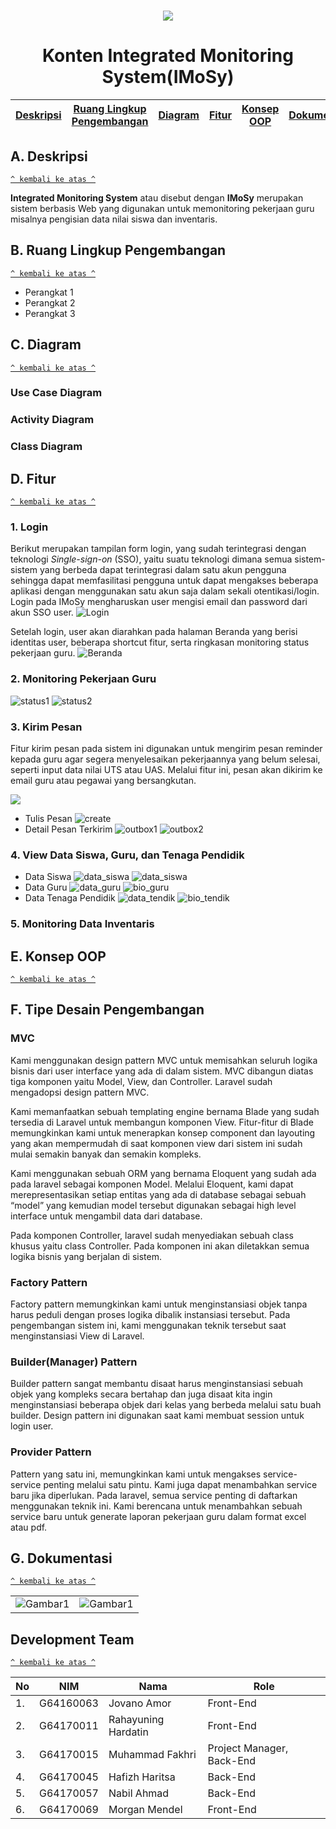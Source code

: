 <h1 align="center"><img src="https://github.com/rahayuningh/Portal-Kepsek/blob/master/public/assets/imagesSCB/Logo%20IMoSy_black.svg"></h1>

<h1 align="center">Konten Integrated Monitoring System(IMoSy)</h1>

[Deskripsi](#deskripsi) | [Ruang Lingkup Pengembangan](#ruang-lingkup-pengembangan) | [Diagram](#diagram) | [Fitur](#fitur) | [Konsep OOP](#konsep-oop) | [Dokumentasi](#dokumentasi) | [Development Team](#development-team)
:---:|:---:|:---:|:---:|:---:|:---:|:---:



## A. Deskripsi
[`^ kembali ke atas ^`](#)

**Integrated Monitoring System** atau disebut dengan **IMoSy** merupakan sistem berbasis Web yang digunakan untuk memonitoring pekerjaan guru misalnya pengisian data nilai siswa dan inventaris.


## B. Ruang Lingkup Pengembangan
[`^ kembali ke atas ^`](#) 
- Perangkat 1
- Perangkat 2
- Perangkat 3



## C. Diagram
[`^ kembali ke atas ^`](#)

### Use Case Diagram
### Activity Diagram
### Class Diagram



## D. Fitur
[`^ kembali ke atas ^`](#)

### 1. Login
Berikut merupakan tampilan form login, yang sudah terintegrasi dengan teknologi *Single-sign-on* (SSO), yaitu suatu teknologi dimana semua sistem-sistem yang berbeda dapat terintegrasi dalam satu akun pengguna sehingga dapat memfasilitasi pengguna untuk dapat mengakses beberapa aplikasi dengan menggunakan satu akun saja dalam sekali otentikasi/login. Login pada IMoSy mengharuskan user mengisi email dan password dari akun SSO user.
![Login](https://github.com/rahayuningh/Portal-Kepsek/blob/master/berkas/dokumentasi_IMoSy/login_page.png)

Setelah login, user akan diarahkan pada halaman Beranda yang berisi identitas user, beberapa shortcut fitur, serta ringkasan monitoring status pekerjaan guru.
![Beranda](https://github.com/rahayuningh/Portal-Kepsek/blob/master/berkas/dokumentasi_IMoSy/main_page_part1.png)

### 2. Monitoring Pekerjaan Guru
![status1](https://github.com/rahayuningh/Portal-Kepsek/blob/master/berkas/dokumentasi_IMoSy/status_guru_part1.png)
![status2](https://github.com/rahayuningh/Portal-Kepsek/blob/master/berkas/dokumentasi_IMoSy/status_guru_part2.png)

### 3. Kirim Pesan
Fitur kirim pesan pada sistem ini digunakan untuk mengirim pesan reminder kepada guru agar segera menyelesaikan pekerjaannya yang belum selesai, seperti input data nilai UTS atau UAS. Melalui fitur ini, pesan akan dikirim ke email guru atau pegawai yang bersangkutan.

<img src="https://github.com/rahayuningh/Portal-Kepsek/blob/master/berkas/dokumentasi_IMoSy/tulis_pesan_part1.png">

- Tulis Pesan
  ![create](https://github.com/rahayuningh/Portal-Kepsek/blob/master/berkas/dokumentasi_IMoSy/tulis_pesan_part2.png)
- Detail Pesan Terkirim
  ![outbox1](https://github.com/rahayuningh/Portal-Kepsek/blob/master/berkas/dokumentasi_IMoSy/outbox.png)
  ![outbox2](https://github.com/rahayuningh/Portal-Kepsek/blob/master/berkas/dokumentasi_IMoSy/outbox_detail.png)

### 4. View Data Siswa, Guru, dan Tenaga Pendidik
- Data Siswa
  ![data_siswa]()
  ![data_siswa]()
- Data Guru
  ![data_guru]()
  ![bio_guru]()
- Data Tenaga Pendidik
  ![data_tendik]()
  ![bio_tendik]()

### 5. Monitoring Data Inventaris


## E. Konsep OOP
[`^ kembali ke atas ^`](#)

## F. Tipe Desain Pengembangan
### MVC
Kami menggunakan design pattern MVC untuk memisahkan seluruh logika bisnis dari user interface yang ada di dalam sistem. MVC dibangun diatas tiga komponen yaitu Model, View, dan Controller. Laravel sudah mengadopsi design pattern MVC.

Kami memanfaatkan sebuah templating engine bernama Blade yang sudah tersedia di Laravel untuk membangun komponen View. Fitur-fitur di Blade memungkinkan kami untuk menerapkan konsep component dan layouting yang akan mempermudah di saat komponen view dari sistem ini sudah mulai semakin banyak dan semakin kompleks. 

Kami menggunakan sebuah ORM yang bernama Eloquent yang sudah ada pada laravel sebagai komponen Model. Melalui Eloquent, kami dapat merepresentasikan setiap entitas yang ada di database sebagai sebuah “model” yang kemudian model tersebut digunakan sebagai high level interface untuk mengambil data dari database.

Pada komponen Controller, laravel sudah menyediakan sebuah class khusus yaitu class Controller. Pada komponen ini akan diletakkan semua logika bisnis yang berjalan di sistem.

### Factory Pattern
Factory pattern memungkinkan kami untuk menginstansiasi objek tanpa harus peduli dengan proses logika dibalik instansiasi tersebut. Pada pengembangan sistem ini, kami menggunakan teknik tersebut saat menginstansiasi View di Laravel.

### Builder(Manager) Pattern
Builder pattern sangat membantu disaat harus menginstansiasi sebuah objek yang kompleks secara bertahap dan juga disaat kita ingin menginstansiasi beberapa objek dari kelas yang berbeda melalui satu buah builder. Design pattern ini digunakan saat kami membuat session untuk login user.

### Provider Pattern
Pattern yang satu ini, memungkinkan kami untuk mengakses service-service penting melalui satu pintu. Kami juga dapat menambahkan service baru jika diperlukan. Pada laravel, semua service penting di daftarkan menggunakan teknik ini. Kami berencana untuk menambahkan sebuah service baru untuk generate laporan pekerjaan guru dalam format excel atau pdf.



## G. Dokumentasi
[`^ kembali ke atas ^`](#)

|  |  |
| ----- | ----- |
| ![Gambar1](https://github.com/rahayuningh/Portal-Kepsek/gambar.png) | ![Gambar1](https://github.com/rahayuningh/Portal-Kepsek/gambar.png) |



## Development Team
[`^ kembali ke atas ^`](#)

| No | NIM | Nama | Role |
| ----- | ----- | ----- | ----- |
| 1. | G64160063 | Jovano Amor | Front-End |
| 2. | G64170011 | Rahayuning Hardatin | Front-End |
| 3. | G64170015 | Muhammad Fakhri | Project Manager, Back-End |
| 4. | G64170045 | Hafizh Haritsa | Back-End |
| 5. | G64170057 | Nabil Ahmad | Back-End |
| 6. | G64170069 | Morgan Mendel | Front-End |



